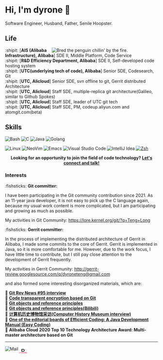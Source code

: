 # Hi, I'm dyrone :wave:

Software Engineer, Husband, Father, Senile Hoopster.

## Life

<img align="right" alt="Bred the penguin chillin' by the fire." width="350" src="img/Fire.gif" />

:shipit: [**AIS (Alibaba Infrastructure), Alibaba**] SDE II, Middle Platform, Code Service  
:shipit: [**R&D Efficiency Department, Alibaba**] SDE II, Self-developed code hosting system  
:shipit: [**UTC(underlying tech of code), Alibaba**] Senior SDE, Codesearch, Git  
:shipit: [**UTC, Alicloud**] Senior SDE, svn offline to git, Gerrit distributed Architecture  
:shipit: [**UTC, Alicloud**] Staff SDE, multiple-replica git architecture(Galileo, similar to Github Spokes)  
:shipit: [**UTC, Alicloud**] Staff SDE, leader of UTC git tech  
:shipit: [**UTC, Alicloud**] Staff SDE, PM, codeup.aliyun.com and atomgit.com(beta)


## Skills


![Bash](https://img.shields.io/badge/Bash-4EAA25?logo=gnubash&logoColor=white&style=for-the-badge)
![C](https://img.shields.io/badge/C-00AC47?logo=c&logoColor=white&style=for-the-badge)
![Java](https://img.shields.io/badge/Java-F8981D?logo=openjdk&logoColor=white&style=for-the-badge)
![Golang](https://img.shields.io/badge/Golang-00ADD8?logo=go&logoColor=white&style=for-the-badge)

![Linux](https://img.shields.io/badge/Linux-FCC624?logo=Linux&logoColor=black&style=for-the-badge)
![NeoVim](https://img.shields.io/badge/NeoVim-57A143?logo=neovim&logoColor=white&style=for-the-badge)
![Emacs](https://img.shields.io/badge/Emacs-B366F6?logo=gnuemacs&logoColor=white&style=for-the-badge)
![Visual Studio Code](https://img.shields.io/badge/VSCode-FF7143?logo=visualstudiocode&logoColor=white&style=for-the-badge)
![IntelliJ Idea](https://img.shields.io/badge/IDEA-007ACC?logo=intellijidea&logoColor=white&style=for-the-badge)
[![Zsh](https://img.shields.io/badge/Zsh-f15a24?style=for-the-badge)](https://ohmyz.sh)

<p align="center">
    <b>Looking for an opportunity to join the field of code technology?
        <a href="mailto: dyroneteng@gmail.com">Let's connect and talk!</a>
    </b>
</p>

### Interests

:fishsticks: **Git committer:** 

I have been participating in the Git community contribution since 2021. As an
11-year java developer, it is not easy to pick up the C language again, because
my usual work content is more complicated, but I am participating and growing as
much as possible.

My activities in Git Community: https://lore.kernel.org/git/?q=Teng+Long

:fishsticks: **Gerrit committer:**

In the process of implementing the distributed architecture of Gerrit in
Alibaba, I made some commits to the core of Gerrit. Gerrit is implemented in
Java, so it is more comfortable for me. However, due to the work focus, I have
little time to contribute, but I still pay close attention to the development of
Gerrit frequently.

My activities in Gerrit Community: http://gerrit-review.googlesource.com/q/dyroneteng@gmail.com

and also formed some interesting disorganized materials, which are:

:ice_cream: [**Git Rev News #95 interview**](https://git.github.io/rev_news/2023/01/31/edition-95/ "Git Rev News #95 interview")  
:ice_cream: [**Code transparent encryption based on Git**](https://mp.weixin.qq.com/s/i5oHyDz-UiFdYXTku8cGLw)  
:ice_cream: [**Git objects and reference principles**](https://mp.weixin.qq.com/s/UTETcreecYfotJzlR1fAkw)  
:ice_cream: [**Git objects and reference principles(Bilibili)**](https://www.bilibili.com/video/BV1a44y1b7tm)  
:ice_cream: [**计算机历史博物馆采访(Computer History Museum interview)**](https://www.xiaoyuzhoufm.com/episode/63ea3205e99bdef7d39ea6d8)  
:ice_cream: [**One of the editorial boards of Efficient Coding: A Java Development Manual (Easy Coding)**](https://github.com/alibaba/p3c/blob/master/Java%E5%BC%80%E5%8F%91%E6%89%8B%E5%86%8C(%E9%BB%84%E5%B1%B1%E7%89%88).pdf)  
:ice_cream: **Alibaba Cloud 2020 Top 10 Technology Architecture Award: Multi-master architecture based on Git**

---

<!--<a href="https://novakcgx.me">
    <img height="32" align="left" alt="Website" src="img/icons/personal.png" />
</a>-->

<a href="mailto:dyroneteng@gmail.com">
    <img height="32" align="left" alt="Mail" src="img/icons/gmail.png" />
</a>
<a href="https://dyrone.github.io/">
    <img height="32" align="left" alt="Mail" src="img/icons/dyrone.png" />
</a>
